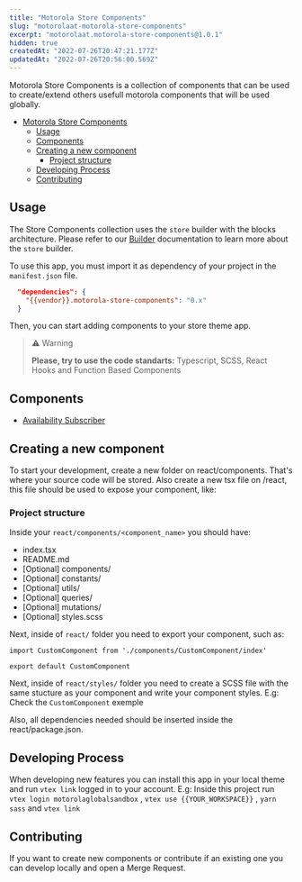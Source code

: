 ```yaml
---
title: "Motorola Store Components"
slug: "motorolaat-motorola-store-components"
excerpt: "motorolaat.motorola-store-components@1.0.1"
hidden: true
createdAt: "2022-07-26T20:47:21.177Z"
updatedAt: "2022-07-26T20:56:00.569Z"
---
```

Motorola Store Components is a collection of components that can be used to create/extend others usefull motorola components that will be used globally.


- [Motorola Store Components](#vtex-store-components)
  - [Usage](#usage)
  - [Components](#components)
  - [Creating a new component](#creating-a-new-component)
    - [Project structure](#project-structure)
  - [Developing Process](#developing-process)
  - [Contributing](#contributing)

## Usage

The Store Components collection uses the `store` builder with the blocks architecture. Please refer to our [Builder](https://developers.vtex.com/vtex-developer-docs/docs/vtex-io-documentation-builders) documentation to learn more about the `store` builder. 

To use this app, you must import it as dependency of your project in the `manifest.json` file.

```json
  "dependencies": {
    "{{vendor}}.motorola-store-components": "0.x"
  }
```

Then, you can start adding components to your store theme app.

> ⚠️ Warning
>
> **Please, try to use the code standarts:** Typescript, SCSS, React Hooks and Function Based Components

## Components

- [Availability Subscriber](https://developers.vtex.com/vtex-developer-docs/docs/vtex-store-components-availabilitysubscriber)


## Creating a new component

To start your development, create a new folder on react/components. That's where your source code will be stored. Also create a new tsx file on /react, this file should be used to expose your component, like:

### Project structure

Inside your `react/components/<component_name>` you should have:

- index.tsx
- README.md
- [Optional] components/
- [Optional] constants/
- [Optional] utils/
- [Optional] queries/
- [Optional] mutations/
- [Optional] styles.scss

Next, inside of `react/` folder you need to export your component, such as:

```tsx
import CustomComponent from './components/CustomComponent/index'

export default CustomComponent
```

Next, inside of `react/styles/` folder you need to create a SCSS file with the same stucture as your component and write your component styles. E.g:  Check the `CustomComponent` exemple

Also, all dependencies needed should be inserted inside the react/package.json.

## Developing Process

When developing new features you can install this app in your local theme and run `vtex link` logged in to your account. E.g: Inside this project run `vtex login motorolaglobalsandbox` , `vtex use {{YOUR_WORKSPACE}}` , `yarn sass` and  `vtex link`

## Contributing

If you want to create new components or contribute if an existing one you can develop locally and open a Merge Request.